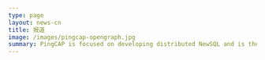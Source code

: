 ```yaml
---
type: page
layout: news-cn
title: 报道
image: /images/pingcap-opengraph.jpg
summary: PingCAP is focused on developing distributed NewSQL and is the team building TiDB, an open-source distributed NewSQL database.
---
```

